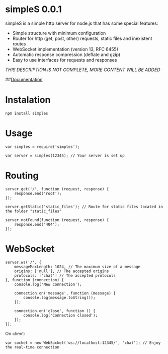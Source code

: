 # simpleS 0.0.1

simpleS is a simple http server for node.js that has some special features:

- Simple structure with minimum configuration
- Router for http (get, post, other) requests, static files and inexistent routes
- WebSocket implementation (version 13, RFC 6455)
- Automatic response compression (deflate and gzip)
- Easy to use interfaces for requests and responses

*THIS DESCRIPTION IS NOT COMPLETE, MORE CONTENT WILL BE ADDED*

##[Documentation](https://github.com/micnic/simpleS/wiki/Documentation "simpleS Documentation")

# Instalation

    npm install simples

# Usage

    var simples = require('simples');

    var server = simples(12345); // Your server is set up

# Routing

    server.get('/', function (request, response) {
        response.end('root');
    });

    server.getStatic('static_files'); // Route for static files located in the folder "static_files"

    server.notFound(function (request, response) {
        response.end('404');
    });

# WebSocket

    server.ws('/', {
        messageMaxLength: 1024, // The maximum size of a message
        origins: ['null'], // The accepted origins
        protocols: ['chat'] // The accepted protocols
    }, function (connection) {
        console.log('New connection');

        connection.on('message', function (message) {
            console.log(message.toString());
        });

        connection.on('close', function () {
            console.log('Connection closed');
        });
    });

On client:

    var socket = new WebSocket('ws://localhost:12345/', 'chat'); // Enjoy the real-time connection